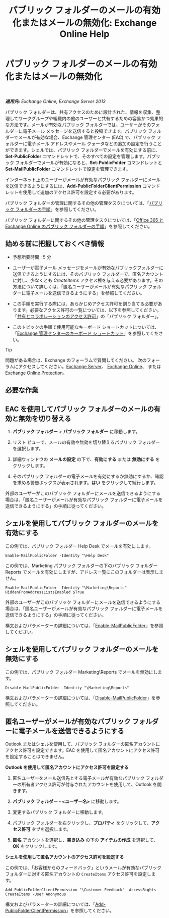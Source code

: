 ﻿---
title: 'パブリック フォルダーのメールの有効化またはメールの無効化: Exchange Online Help'
TOCTitle: パブリック フォルダーのメールの有効化またはメールの無効化
ms:assetid: 3d69f76d-ff3c-46c1-b962-6a1baa425d8a
ms:mtpsurl: https://technet.microsoft.com/ja-jp/library/Aa997560(v=EXCHG.150)
ms:contentKeyID: 49896213
ms.date: 05/22/2018
mtps_version: v=EXCHG.150
ms.translationtype: HT
---

# パブリック フォルダーのメールの有効化またはメールの無効化

 

_**適用先:** Exchange Online, Exchange Server 2013_

パブリック フォルダーは、共有アクセスのために設計された、情報を収集、整理してワークグループや組織内の他のユーザーと共有するための容易かつ効果的な方法です。メールが有効なパブリック フォルダーでは、ユーザーがそのフォルダーに電子メール メッセージを送信すると投稿できます。パブリック フォルダーでメールが有効な場合、Exchange 管理センター (EAC) で、パブリック フォルダーに電子メール アドレスやメール クォータなどの追加の設定を行うことができます。シェルでは、パブリック フォルダーでメールを有効にする前に、**Set-PublicFolder** コマンドレットで、そのすべての設定を管理します。パブリック フォルダーでメールが有効になると、**Set-PublicFolder** コマンドレットと **Set-MailPublicFolder** コマンドレットで設定を管理できます。

インターネット上のユーザーがメールが有効なパブリック フォルダーにメールを送信できるようにするには、**Add-PublicFolderClientPermission** コマンドレットを使用して追加のアクセス許可を設定する必要があります。

パブリック フォルダーの管理に関するその他の管理タスクについては、「[パブリック フォルダーの手順](public-folder-procedures-exchange-2013-help.md)」を参照してください。

パブリック フォルダーに関するその他の管理タスクについては、「[Office 365 と Exchange Online のパブリック フォルダーの手順](https://technet.microsoft.com/ja-jp/library/jj966272\(v=exchg.150\))」を参照してください。

## 始める前に把握しておくべき情報

  - 予想所要時間 : 5 分

  - ユーザーが電子メール メッセージをメールが有効なパブリックフォルダーに送信できるようにするには、そのパブリック フォルダーで、匿名アカウントに対し、少なくとも *CreateItems* アクセス権を与える必要があります。その方法について詳しくは、「匿名ユーザーがメールが有効なパブリック フォルダーに電子メールを送信できるようにする」を参照してください。

  - この手順を実行する際には、あらかじめアクセス許可を割り当てる必要があります。必要なアクセス許可の一覧については、以下を参照してください。「[共有とコラボレーションのアクセス許可](sharing-and-collaboration-permissions-exchange-2013-help.md)」の「パブリック フォルダー」。

  - このトピックの手順で使用可能なキーボード ショートカットについては、「[Exchange 管理センターのキーボード ショートカット](keyboard-shortcuts-in-the-exchange-admin-center-exchange-online-protection-help.md)」を参照してください。


> [!TIP]
> 問題がある場合は、Exchange のフォーラムで質問してください。 次のフォーラムにアクセスしてください。<A href="https://go.microsoft.com/fwlink/p/?linkid=60612">Exchange Server</A>、 <A href="https://go.microsoft.com/fwlink/p/?linkid=267542">Exchange Online</A>、 または <A href="https://go.microsoft.com/fwlink/p/?linkid=285351">Exchange Online Protection</A>。



## 必要な作業

## EAC を使用してパブリック フォルダーのメールの有効と無効を切り替える

1.  <strong>パブリック フォルダー</strong> \> <strong>パブリック フォルダー</strong> に移動します。

2.  リスト ビューで、メールの有効や無効を切り替えるパブリック フォルダーを選択します。

3.  詳細ウィンドウの <strong>メールの設定</strong> の下で、<strong>有効にする</strong> または <strong>無効にする</strong> をクリックします。

4.  そのパブリック フォルダーの電子メールを有効にするか無効にするか、確認を求める警告ボックスが表示されます。<strong>はい</strong> をクリックして続行します。

外部のユーザーがこのパブリック フォルダーにメールを送信できるようにする場合は、「匿名ユーザーがメールが有効なパブリック フォルダーに電子メールを送信できるようにする」の手順に従ってください。

## シェルを使用してパブリック フォルダーのメールを有効にする

この例では、パブリック フォルダー Help Desk でメールを有効にします。

    Enable-MailPublicFolder -Identity "\Help Desk"

この例では、Marketing パブリック フォルダーの下のパブリック フォルダー Reports でメールを有効にしますが、アドレス一覧にこのフォルダーは表示しません。

    Enable-MailPublicFolder -Identity "\Marketing\Reports" -HiddenFromAddressListsEnabled $True

外部のユーザーがこのパブリック フォルダーにメールを送信できるようにする場合は、「匿名ユーザーがメールが有効なパブリック フォルダーに電子メールを送信できるようにする」の手順に従ってください。

構文およびパラメーターの詳細については、「[Enable-MailPublicFolder](https://technet.microsoft.com/ja-jp/library/aa998824\(v=exchg.150\))」を参照してください。

## シェルを使用してパブリック フォルダーのメールを無効にする

この例では、パブリック フォルダー Marketing\\Reports でメールを無効にします。

    Disable-MailPublicFolder -Identity "\Marketing\Reports"

構文およびパラメーターの詳細については、「[Disable-MailPublicFolder](https://technet.microsoft.com/ja-jp/library/bb123781\(v=exchg.150\))」を参照してください。

## 匿名ユーザーがメールが有効なパブリック フォルダーに電子メールを送信できるようにする

Outlook またはシェルを使用して、パブリック フォルダーの匿名アカウントにアクセス許可を設定できます。EAC を使用して匿名アカウントにアクセス許可を設定することはできません。

**Outlook を使用して匿名アカウントにアクセス許可を設定する**

1.  匿名ユーザーをメール送信先とする電子メールが有効なパブリック フォルダーの所有者アクセス許可が付与されたアカウントを使用して、Outlook を開きます。

2.  <strong>パブリック フォルダー - \<ユーザー名\></strong> に移動します。

3.  変更するパブリック フォルダーに移動します。

4.  パブリック フォルダーを右クリックし、<strong>プロパティ</strong> をクリックして、<strong>アクセス許可</strong> タブを選択します。

5.  <strong>匿名</strong> アカウントを選択し、<strong>書き込み</strong> の下の <strong>アイテムの作成</strong> を選択して、<strong>OK</strong> をクリックします。

**シェルを使用して匿名アカウントのアクセス許可を設定する**

この例では、「お客様からのフィードバック」というメールが有効なパブリック フォルダーに対する匿名アカウントの `CreateItems` アクセス許可を設定します。

    Add-PublicFolderClientPermission "\Customer Feedback" -AccessRights CreateItems -User Anonymous

構文およびパラメーターの詳細については、「[Add-PublicFolderClientPermission](https://technet.microsoft.com/ja-jp/library/bb124743\(v=exchg.150\))」を参照してください。


